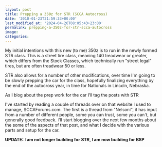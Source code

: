 ```yaml
---
layout: post
title: Prepping a 350z for STR (SCCA Autocross)
date: '2010-01-23T21:59:33+00:00'
last_modified_at: '2024-04-26T08:05:43+23:00'
permalink: prepping-a-350z-for-str-scca-autocross
image:
categories:
---
```


My initial intentions with this new (to me) 350z is to run in the newly formed STR class. This is a street tire class, meaning 140 treadwear or greater, which differs from the Stock Classes, which technically run "street legal" tires, but are often treadwear 50 or less. 

STR also allows for a number of other modifications, over time I'm going to be slowly prepping the car for the class, hopefully finalizing everything by the end of the autocross year, in time for Nationals in Lincoln, Nebraska.

As I blog about the prep work for the car I'll tag the posts with STR 

I've started by reading a couple of threads over on that website  I used to manage, SCCAForums.com. The first is a thread from "NelsonI", it has input from a number of different people, some you can trust, some you can't, but generally good feedback. I'll start blogging over the next few months about the some of the aspects of that post, and what I decide with the various parts and setup for the car.

**UPDATE: I am not longer building for STR, I am now building for BSP**



